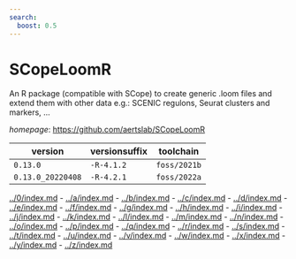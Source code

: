 ```yaml
---
search:
  boost: 0.5
---
```

# SCopeLoomR

An R package (compatible with SCope) to create generic .loom files and extend them with other data e.g.: SCENIC regulons, Seurat clusters and markers, ...

*homepage*: <https://github.com/aertslab/SCopeLoomR>

version | versionsuffix | toolchain
--------|---------------|----------
``0.13.0`` | ``-R-4.1.2`` | ``foss/2021b``
``0.13.0_20220408`` | ``-R-4.2.1`` | ``foss/2022a``

[../0/index.md](0) - [../a/index.md](a) - [../b/index.md](b) - [../c/index.md](c) - [../d/index.md](d) - [../e/index.md](e) - [../f/index.md](f) - [../g/index.md](g) - [../h/index.md](h) - [../i/index.md](i) - [../j/index.md](j) - [../k/index.md](k) - [../l/index.md](l) - [../m/index.md](m) - [../n/index.md](n) - [../o/index.md](o) - [../p/index.md](p) - [../q/index.md](q) - [../r/index.md](r) - [../s/index.md](s) - [../t/index.md](t) - [../u/index.md](u) - [../v/index.md](v) - [../w/index.md](w) - [../x/index.md](x) - [../y/index.md](y) - [../z/index.md](z)

